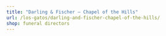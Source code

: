 ```yaml
---
title: "Darling & Fischer – Chapel of the Hills"
url: /los-gatos/darling-and-fischer-chapel-of-the-hills/
shop: funeral directors
---
```


